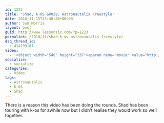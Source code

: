 ```yaml
---
id: 1223
title: 'Shad, K-OS &#038; Astronautalis Freestyle'
date: 2010-11-15T23:40:38+00:00
author: Sam Morris
layout: post
guid: http://www.lessonsix.com/?p=1223
permalink: /2010/11/shad-k-os-astronautalis-freestyle/
dsq_thread_id:
  - 414199181
video:
  - '<object width="540" height="337"><param name="movie" value="http://www.youtube.com/v/KimNYKLfopo?fs=1&hl=en_GB"></param><param name="allowFullScreen" value="true"></param><param name="allowscriptaccess" value="always"></param><embed src="http://www.youtube.com/v/KimNYKLfopo?fs=1&hl=en_GB" type="application/x-shockwave-flash" width="540" height="337" allowscriptaccess="always" allowfullscreen="true"></embed></object>'
socialize:
  - socialize
categories:
  - Video
tags:
  - Astronautalis
  - K-OS
  - Shad
---
```

There is a reason this video has been doing the rounds. Shad has been touring with k-os for awhile now but I didn&#8217;t realise they would work so well together.